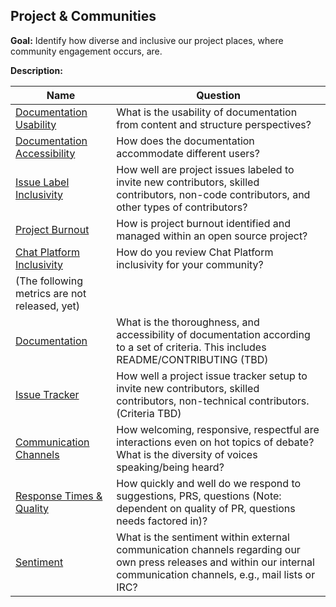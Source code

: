 ## Project & Communities

**Goal:** Identify how diverse and inclusive our project places, where community engagement occurs, are.

**Description:** 

Name | Question
--- | ---
[Documentation Usability](documentation-usability.md) | What is the usability of documentation from content and structure perspectives?
[Documentation Accessibility](documentation-accessibility.md) | How does the documentation accommodate different users?
[Issue Label Inclusivity](issue-label-inclusivity.md) | How well are project issues labeled to invite new contributors, skilled contributors, non-code contributors, and other types of contributors?
[Project Burnout](project-burnout.md) | How is project burnout identified and managed within an open source project?
[Chat Platform Inclusivity](chat-platform-inclusivity.md ) | How do you review Chat Platform inclusivity for your community?
| (The following metrics are not released, yet)
[Documentation](documentation.md) | What is the thoroughness, and accessibility of documentation according to a set of criteria. This includes README/CONTRIBUTING (TBD)
[Issue Tracker](issue-tracker.md) | How well a project issue tracker setup to invite new contributors, skilled contributors, non-technical contributors. (Criteria TBD)
[Communication Channels](channels.md) | How welcoming, responsive, respectful are interactions even on hot topics of debate?  What is the diversity of voices speaking/being heard?
[Response Times & Quality](response-time-quality.md) | How quickly and well do we respond to suggestions, PRS, questions (Note: dependent on quality of PR, questions needs factored in)?
[Sentiment](sentiment.md) | What is the sentiment within external communication channels regarding our own press releases and within our internal communication channels, e.g., mail lists or IRC?
